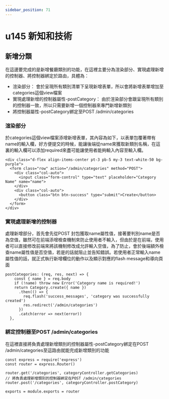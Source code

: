 ```yaml
---
sidebar_position: 71
---
```


# u145 新知和技術

## 新增分類 
在這邊要完成的是新增餐廳類別的功能，在這裡主要分為渲染部分、實現處理新增的控制器、將控制器綁定於路由，具體為：
  - 渲染部分： 會於呈現所有類別清單下呈現新增表單，所以會將新增表單增加至categories這個view檔案
  - 實現處理新增的控制器屬性-postCategory： 由於渲染部分會跟呈現所有類別的控制器一致，所以只需要新增一個控制器來專門新增新類別
  - 將控制器屬性-postCategory綁定至POST /admin/categories


### 渲染部分

於categories這個view檔案添增新增表單，其內容為如下，以表單包覆著帶有name的輸入欄，好方便提交的時候，能讓後端從name來獲取新類別名稱，在這裏的輸入欄可以添加required來盡可能讓使用者能夠輸入內容至輸入欄。
```
<div class="d-flex align-items-center pt-3 pb-5 my-3 text-white-50 bg-purple">
  <form class="row" action="/admin/categories" method="POST">
    <div class="col-auto">
      <input class="form-control" type="text" placeholder="Category Name" name="name">
    </div>
    <div class="col-auto">
      <button class="btn btn-success" type="submit">Create</button>
    </div>
  </form>
</div>
```
### 實現處理新增的控制器
處理新增部分，首先會先從POST 封包獲取name屬性值，接著要判別name是否為空值，雖然可在前端添增檢查機制來防止使用者不輸入，但由於是在前端，使用者可以直接修改前端來將該機制修改成允許輸入空值，為了防止，會於後端額外檢查name屬性值是否空值，若是的話就阻止並告知錯誤。若使用者正常輸入name屬性值的話，就正式執行新增欄位的動作以及顯示對應的flash message和導向頁面
```
postCategories: (req, res, next) => {
    const { name } = req.body
    if (!name) throw new Error('Category name is required!')
    return Category.create({ name })
      .then(() => {
        req.flash('success_messages', 'category was successfully created')
        res.redirect('/admin/categories')
      })
      .catch(error => next(error))
  },
```

### 綁定控制器至POST /admin/categories
在這裡直接將負責處理新增類別的控制器屬性-postCategory綁定在POST /admin/categories至這路由就能完成新增類別的功能
```
const express = require('express')
const router = express.Router()

router.get('/categories', categoryController.getCategories)
// 將負責處理新增類別的控制器綁定在POST /admin/categories
router.post('/categories', categoryController.postCategory)

exports = module.exports = router
```